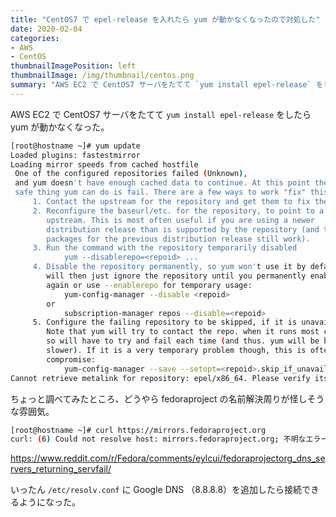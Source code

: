 ```yaml
---
title: "CentOS7 で epel-release を入れたら yum が動かなくなったので対処した"
date: 2020-02-04
categories:
- AWS
- CentOS
thumbnailImagePosition: left
thumbnailImage: /img/thumbnail/centos.png
summary: "AWS EC2 で CentOS7 サーバをたてて `yum install epel-release` をしたら yum が動かなくなった。"
---
```


AWS EC2 で CentOS7 サーバをたてて `yum install epel-release` をしたら yum が動かなくなった。

```bash
[root@hostname ~]# yum update
Loaded plugins: fastestmirror
Loading mirror speeds from cached hostfile
 One of the configured repositories failed (Unknown),
 and yum doesn't have enough cached data to continue. At this point the only
 safe thing yum can do is fail. There are a few ways to work "fix" this:
     1. Contact the upstream for the repository and get them to fix the problem.
     2. Reconfigure the baseurl/etc. for the repository, to point to a working
        upstream. This is most often useful if you are using a newer
        distribution release than is supported by the repository (and the
        packages for the previous distribution release still work).
     3. Run the command with the repository temporarily disabled
            yum --disablerepo=<repoid> ...
     4. Disable the repository permanently, so yum won't use it by default. Yum
        will then just ignore the repository until you permanently enable it
        again or use --enablerepo for temporary usage:
            yum-config-manager --disable <repoid>
        or
            subscription-manager repos --disable=<repoid>
     5. Configure the failing repository to be skipped, if it is unavailable.
        Note that yum will try to contact the repo. when it runs most commands,
        so will have to try and fail each time (and thus. yum will be be much
        slower). If it is a very temporary problem though, this is often a nice
        compromise:
            yum-config-manager --save --setopt=<repoid>.skip_if_unavailable=true
Cannot retrieve metalink for repository: epel/x86_64. Please verify its path and try again
```

ちょっと調べてみたところ、どうやら fedoraproject の名前解決周りが怪しそうな雰囲気。

```bash
[root@hostname ~]# curl https://mirrors.fedoraproject.org
curl: (6) Could not resolve host: mirrors.fedoraproject.org; 不明なエラー
```

https://www.reddit.com/r/Fedora/comments/eylcui/fedoraprojectorg_dns_servers_returning_servfail/

いったん `/etc/resolv.conf` に Google DNS （8.8.8.8）を追加したら接続できるようになった。